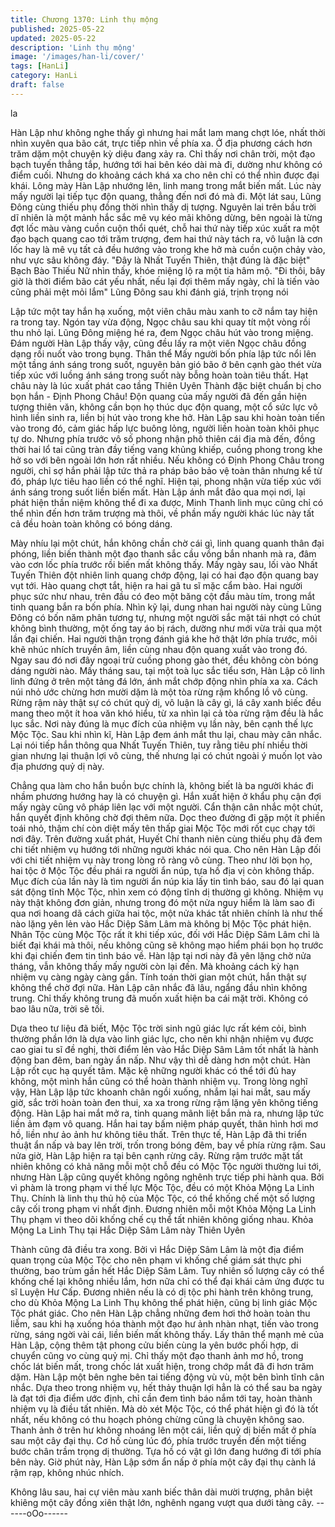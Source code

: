 ```yaml
---
title: Chương 1370: Linh thụ mộng
published: 2025-05-22
updated: 2025-05-22
description: 'Linh thụ mộng'
image: '/images/han-li/cover/'
tags: [HanLi]
category: HanLi
draft: false
---
```


la

Hàn Lập như không nghe thấy gì nhưng hai mắt lam mang chợt
lóe, nhất thời nhìn xuyên qua bão cát, trực tiếp nhìn về phía xa.
Ở địa phương cách hơn trăm dặm một chuyện kỳ diệu đang xảy
ra.
Chỉ thấy nơi chân trời, một đạo bạch tuyến thẳng tắp, hướng tới
hai bên kéo dài mà đi, dường như không có điểm cuối.
Nhưng do khoảng cách khá xa cho nên chỉ có thể nhìn được đại
khái.
Lông mày Hàn Lập nhướng lên, linh mang trong mắt biến mất.
Lúc này mấy người lại tiếp tục độn quang, thẳng đến nơi đó mà
đi.
Một lát sau, Lũng Đông cùng thiếu phụ đồng thời nhìn thấy dị
tượng. Nguyên lai trên bầu trời dĩ nhiên là một mảnh hắc sắc mê
vụ kéo mãi không dừng, bên ngoài là từng đợt lốc màu vàng cuồn
cuộn thổi quét, chỗ hai thứ này tiếp xúc xuất ra một đạo bạch
quang cao tới trăm trượng, đem hai thứ này tách ra, vô luận là
cơn lốc hay là mê vụ tất cả đều hướng vào trong khe hở mà cuồn
cuộn chảy vào, như vực sâu không đáy.
"Đây là Nhất Tuyến Thiên, thật đúng là đặc biệt" Bạch Bào Thiếu
Nữ nhìn thấy, khóe miệng lộ ra một tia hâm mộ.
"Đi thôi, bây giờ là thời điểm bão cát yếu nhất, nếu lại đợi thêm
mấy ngày, chỉ là tiến vào cũng phải mệt mỏi lắm" Lũng Đông sau
khi đánh giá, trịnh trọng nói

Lập tức một tay hắn hạ xuống, một viên châu màu xanh to cỡ
nắm tay hiện ra trong tay.
Ngón tay vừa động, Ngọc châu sau khi quay tít một vòng rồi thu
nhỏ lại.
Lũng Đông miệng hé ra, đem Ngọc châu hút vào trong miệng.
Đám người Hàn Lập thấy vậy, cũng đều lấy ra một viên Ngọc
châu đồng dạng rồi nuốt vào trong bụng.
Thân thể Mấy người bốn phía lập tức nổi lên một tầng ánh sáng
trong suốt, nguyên bản gió bão ở bên cạnh gào thét vừa tiếp xúc
với luồng ánh sáng trong suốt này bỗng hoàn toàn tiêu thất.
Hạt châu này là lúc xuất phát cao tầng Thiên Uyên Thành đặc biệt
chuẩn bị cho bọn hắn - Định Phong Châu!
Độn quang của mấy người đã đến gần hiện tượng thiên văn,
không cần bọn họ thúc dục độn quang, một cổ sức lực vô hình
liền sinh ra, liền bị hút vào trong khe hở.
Hàn Lập sau khi hoàn toàn tiến vào trong đó, cảm giác hấp lực
buông lỏng, người liền hoàn toàn khôi phục tự do. Nhưng phía
trước vô số phong nhận phô thiên cái địa mà đến, đồng thời hai lổ
tai cũng tràn đầy tiếng vang khủng khiếp, cuồng phong trong khe
hở so với bên ngoài lớn hơn rất nhiều.
Nếu không có Định Phong Châu trong người, chỉ sợ hắn phải lập
tức thả ra pháp bảo bảo vệ toàn thân nhưng kể từ đó, pháp lực
tiêu hao liền có thể nghĩ.
Hiện tại, phong nhận vừa tiếp xúc với ánh sáng trong suốt liền
biến mất.
Hàn Lập ánh mắt đảo qua mọi nơi, lại phát hiện thần niệm không
thể đi xa được, Minh Thanh linh mục cũng chỉ có thể nhìn đến
hơn trăm trượng mà thôi, về phần mấy người khác lúc này tất cả
đều hoàn toàn không có bóng dáng.

Mày nhíu lại một chút, hắn không chần chờ cái gì, linh quang
quanh thân đại phóng, liền biến thành một đạo thanh sắc cầu
vồng bắn nhanh mà ra, đâm vào cơn lốc phía trước rồi biến mất
không thấy. Mấy ngày sau, lối vào Nhất Tuyến Thiên đột nhiên
linh quang chớp động, lại có hai đạo độn quang bay vụt tới.
Hào quang chợt tắt, hiện ra hai gã tu sĩ mặc cẩm bào.
Hai người phục sức như nhau, trên đầu có đeo một băng cột đầu
màu tím, trong mắt tinh quang bắn ra bốn phía. Nhìn kỹ lại, dung
nhan hai người này cùng Lũng Đông có bốn năm phân tương tự,
nhưng một người sắc mặt tái nhợt có chút không bình thường,
một ống tay áo bị rách, dường như mới vừa trải qua một lần đại
chiến.
Hai người thận trọng đánh giá khe hở thật lớn phía trước, môi khẽ
nhúc nhích truyền âm, liền cùng nhau độn quang xuất vào trong
đó.
Ngay sau đó nơi đây ngoại trừ cuồng phong gào thét, đều không
còn bóng dáng người nào.
Mấy tháng sau, tại một toà lục sắc tiểu sơn, Hàn Lập cô linh linh
đứng ở trên một tảng đá lớn, ánh mắt chớp động nhìn phía xa xa.
Cách núi nhỏ ước chừng hơn mười dặm là một tòa rừng rậm
khổng lồ vô cùng.
Rừng rậm này thật sự có chút quỷ dị, vô luận là cây gì, lá cây
xanh biếc đều mang theo một ít hoa văn khó hiểu, từ xa nhìn lại
cả tòa rừng rậm đều là hắc lục sắc.
Nơi này đúng là mục đích của nhiệm vụ lần này, bên cạnh thế lực
Mộc Tộc. Sau khi nhìn kĩ, Hàn Lập đem ánh mắt thu lại, chau mày
cân nhắc.
Lại nói tiếp hắn thông qua Nhất Tuyến Thiên, tuy rằng tiêu phí
nhiều thời gian nhưng lại thuận lợi vô cùng, thế nhưng lại có chút
ngoài ý muốn lọt vào địa phương quỷ dị này.

Chẳng qua làm cho hắn buồn bực chính là, không biết là ba
người khác đi nhầm phương hướng hay là có chuyện gì. Hắn
xuất hiện ở khẩu phụ cận đợi mấy ngày cũng vô pháp liên lạc với
một người. Cẩn thận cân nhắc một chút, hắn quyết định không
chờ đợi thêm nữa.
Dọc theo đường đi gặp một ít phiền toái nhỏ, thậm chí còn diệt
mấy tên thấp giai Mộc Tộc mới rốt cục chạy tới nơi đây.
Trên đường xuất phát, Huyết Chí thanh niên cùng thiếu phụ đã
đem chi tiết nhiệm vụ hướng tới những người khác nói qua.
Cho nên Hàn Lập đối với chi tiết nhiệm vụ này trong lòng rõ ràng
vô cùng.
Theo như lời bọn họ, hai tộc ở Mộc Tộc đều phái ra người ẩn
núp, tựa hồ địa vị còn không thấp. Mục đích của lần này là tìm
người ẩn núp kia lấy tin tình báo, sau đó lại quan sát động tĩnh
Mộc Tộc, nhìn xem có động tĩnh dị thường gì không.
Nhiệm vụ này thật không đơn giản, nhưng trong đó một nửa nguy
hiểm là làm sao đi qua nơi hoang dã cách giữa hai tộc, một nửa
khác tất nhiên chính là như thế nào lặng yên lẻn vào Hắc Diệp
Sâm Lâm mà không bị Mộc Tộc phát hiện.
Nhân Tộc cùng Mộc Tộc rất ít khi tiếp xúc, đối với Hắc Diệp Sâm
Lâm chỉ là biết đại khái mà thôi, nếu không cũng sẽ không mạo
hiểm phái bọn họ trước khi đại chiến đem tin tình báo về.
Hàn lập tại nơi này đã yên lặng chờ nửa tháng, vẫn không thấy
mấy người còn lại đến. Mà khoảng cách kỳ hạn nhiệm vụ càng
ngày càng gần.
Tính toán thời gian một chút, hắn thật sự không thể chờ đợi nữa.
Hàn Lập cân nhắc đã lâu, ngẩng đầu nhìn không trung.
Chỉ thấy không trung đã muốn xuất hiện ba cái mặt trời. Không có
bao lâu nữa, trời sẽ tối.

Dựa theo tư liệu đã biết, Mộc Tộc trời sinh ngũ giác lực rất kém
cỏi, bình thường phần lớn là dựa vào linh giác lực, cho nên khi
nhận nhiệm vụ được cao giai tu sĩ đề nghị, thời điểm lẻn vào Hắc
Diệp Sâm Lâm tốt nhất là hành động ban đêm, ban ngày ẩn nấp.
Như vậy thì dễ dàng hơn một chút.
Hàn Lập rốt cục hạ quyết tâm. Mặc kệ những người khác có thể
tới đủ hay không, một mình hắn cũng có thể hoàn thành nhiệm
vụ.
Trong lòng nghĩ vậy, Hàn Lập lập tức khoanh chân ngồi xuống,
nhắm lại hai mắt, sau mấy giờ, sắc trời hoàn toàn đen thui, xa xa
trong rừng rậm lặng yên không tiếng động.
Hàn Lập hai mắt mở ra, tinh quang mãnh liệt bắn mà ra, nhưng
lập tức liền ảm đạm vô quang.
Hắn hai tay bấm niệm pháp quyết, thân hình hơi mơ hồ, liền như
ảo ảnh hư không tiêu thất.
Trên thực tế, Hàn Lập đã thi triển thuật ẩn nấp và bay lên trời,
trốn trong bóng đêm, bay về phía rừng rậm.
Sau nửa giờ, Hàn Lập hiện ra tại bên cạnh rừng cây.
Rừng rậm trước mặt tất nhiên không có khả năng mỗi một chỗ
đều có Mộc Tộc người thường lui tới, nhưng Hàn Lập cũng quyết
không ngông nghênh trực tiếp phi hành qua.
Bởi vì phàm là trong phạm vi thế lực Mộc Tộc, đều có một Khỏa
Mộng La Linh Thụ.
Chính là linh thụ thủ hộ của Mộc Tộc, có thể khống chế một số
lượng cây cối trong phạm vi nhất định.
Đương nhiên mỗi một Khỏa Mộng La Linh Thụ phạm vi theo dõi
khống chế cụ thể tất nhiên không giống nhau.
Khỏa Mộng La Linh Thụ tại Hắc Diệp Sâm Lâm này Thiên Uyên

Thành cũng đã điều tra xong. Bởi vì Hắc Diệp Sâm Lâm là một
địa điểm quan trọng của Mộc Tộc cho nên phạm vi khống chế
giám sát thực phi thường, bao trùm gần hết Hắc Diệp Sâm Lâm.
Tuy nhiên số lượng cây có thể khống chế lại không nhiều lắm,
hơn nữa chỉ có thể đại khái cảm ứng được tu sĩ Luyện Hư Cấp.
Đương nhiên nếu là có dị tộc phi hành trên không trung, cho dù
Khỏa Mộng La Linh Thụ không thể phát hiện, cũng bị linh giác
Mộc Tộc phát giác.
Cho nên Hàn Lập chẳng những đem hơi thở hoàn toàn thu liễm,
sau khi hạ xuống hóa thành một đạo hư ảnh nhàn nhạt, tiến vào
trong rừng, sáng ngời vài cái, liền biến mất không thấy.
Lấy thân thể mạnh mẻ của Hàn Lập, cộng thêm tật phong cửu
biến cùng la yên bước phối hợp, di chuyển cũng vo cùng quỷ mị.
Chỉ thấy một đạo thanh ảnh mơ hồ, trong chốc lát biến mất, trong
chốc lát xuất hiện, trong chớp mắt đã đi hơn trăm dặm.
Hàn Lập một bên nghe bên tai tiếng động vù vù, một bên bình
tĩnh cân nhắc.
Dựa theo trong nhiệm vụ, hết thảy thuận lợi hẳn là có thể sau ba
ngày là đạt tới địa điểm ước định, chỉ cần đem tình báo nắm tới
tay, hoàn thành nhiệm vụ là điều tất nhiên. Mà dò xét Mộc Tộc, có
thể phát hiện gì đó là tốt nhất, nếu không có thu hoạch phỏng
chừng cũng là chuyện không sao.
Thanh ảnh ở trên hư không nhoáng lên một cái, liền quỷ dị biến
mất ở phía sau một cây đại thụ.
Cơ hồ cùng lúc đó, phía trước truyền đến một tiếng bước chân
trầm trọng dị thường.
Tựa hồ có vật gì lớn đang hướng đi tới phía bên này.
Giờ phút này, Hàn Lập sớm ẩn nấp ở phía một cây đại thụ cành lá
rậm rạp, không nhúc nhích.

Không lâu sau, hai cự viên màu xanh biếc thân dài mười trượng,
phân biệt khiêng một cây đồng xiên thật lớn, nghênh ngang vượt
qua dưới tàng cây.
------oOo------
